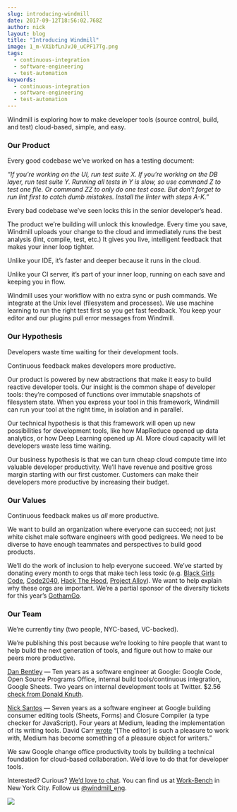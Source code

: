 ```yaml
---
slug: introducing-windmill
date: 2017-09-12T18:56:02.768Z
author: nick
layout: blog
title: "Introducing Windmill"
image: 1_m-VXibfLnJvJ0_uCPF17Tg.png
tags:
  - continuous-integration
  - software-engineering
  - test-automation
keywords:
  - continuous-integration
  - software-engineering
  - test-automation
---
```


Windmill is exploring how to make developer tools (source control, build, and test) cloud-based, simple, and easy.

### Our Product

Every good codebase we’ve worked on has a testing document:

*“If you’re working on the UI, run test suite X. If you’re working on the DB layer, run test suite Y. Running all tests in Y is slow, so use command Z to test one file. Or command ZZ to only do one test case. But don’t forget to run lint first to catch dumb mistakes. Install the linter with steps A-K.”*

Every bad codebase we’ve seen locks this in the senior developer’s head.

The product we’re building will unlock this knowledge. Every time you save, Windmill uploads your change to the cloud and immediately runs the best analysis (lint, compile, test, etc.) It gives you live, intelligent feedback that makes your inner loop tighter.

Unlike your IDE, it’s faster and deeper because it runs in the cloud.

Unlike your CI server, it’s part of your inner loop, running on each save and keeping you in flow.

Windmill uses your workflow with no extra sync or push commands. We integrate at the Unix level (filesystem and processes). We use machine learning to run the right test first so you get fast feedback. You keep your editor and our plugins pull error messages from Windmill.

### Our Hypothesis

Developers waste time waiting for their development tools.

Continuous feedback makes developers more productive.

Our product is powered by new abstractions that make it easy to build reactive developer tools. Our insight is the common shape of developer tools: they’re composed of functions over immutable snapshots of filesystem state. When you express your tool in this framework, Windmill can run your tool at the right time, in isolation and in parallel.

Our technical hypothesis is that this framework will open up new possibilities for development tools, like how MapReduce opened up data analytics, or how Deep Learning opened up AI. More cloud capacity will let developers waste less time waiting.

Our business hypothesis is that we can turn cheap cloud compute time into valuable developer productivity. We’ll have revenue and positive gross margin starting with our first customer. Customers can make their developers more productive by increasing their budget.

### Our Values

Continuous feedback makes us *all* more productive.

We want to build an organization where everyone can succeed; not just white cishet male software engineers with good pedigrees. We need to be diverse to have enough teammates and perspectives to build good products.

We’ll do the work of inclusion to help everyone succeed. We’ve started by donating every month to orgs that make tech less toxic (e.g. [Black Girls Code](http://www.blackgirlscode.com/), [Code2040](http://www.code2040.org/), [Hack The Hood](http://www.hackthehood.org/), [Project Alloy](http://projectalloy.org/)). We want to help explain why these orgs are important. We’re a partial sponsor of the diversity tickets for this year’s [GothamGo](http://gothamgo.com).

### Our Team

We’re currently tiny (two people, NYC-based, VC-backed).

We’re publishing this post because we’re looking to hire people that want to help build the next generation of tools, and figure out how to make our peers more productive.

[Dan Bentley](https://twitter.com/dbentley) — Ten years as a software engineer at Google: Google Code, Open Source Programs Office, internal build tools/continuous integration, Google Sheets. Two years on internal development tools at Twitter. $2.56 [check from Donald Knuth](https://en.wikipedia.org/wiki/Knuth_reward_check).

[Nick Santos](https://twitter.com/nicksantos) — Seven years as a software engineer at Google building consumer editing tools (Sheets, Forms) and Closure Compiler (a type checker for JavaScript). Four years at Medium, leading the implementation of its writing tools. David Carr [wrote](https://www.nytimes.com/2014/05/26/business/media/a-platform-and-blogging-tool-medium-charms-writers.html?_r=0) “[The editor] is such a pleasure to work with, Medium has become something of a pleasure object for writers.”

We saw Google change office productivity tools by building a technical foundation for cloud-based collaboration. We’d love to do that for developer tools.

Interested? Curious? [We’d love to chat](https://windmill.engineering/contact). You can find us at [Work-Bench](https://www.work-bench.com/) in New York City. Follow us [@windmill_eng](https://twitter.com/windmill_eng).

![](/assets/images/introducing-windmill/1*yD6p1m8vR9yAS8ciOzl0zQ@2x.png)

